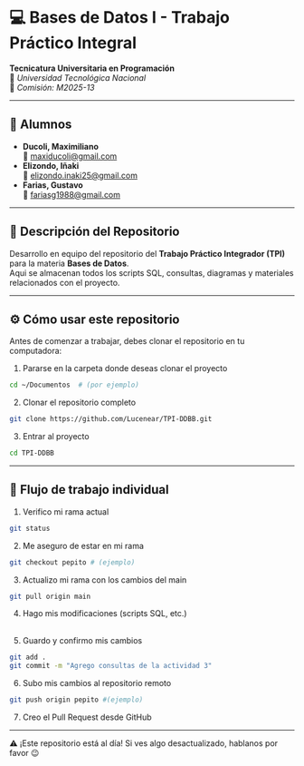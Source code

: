 # 💻 Bases de Datos I - Trabajo Práctico Integral
**Tecnicatura Universitaria en Programación**  
📍 *Universidad Tecnológica Nacional*  
📌 *Comisión: M2025-13*

---

## 👥 Alumnos

- **Ducoli, Maximiliano**  
  📧 maxiducoli@gmail.com  
- **Elizondo, Iñaki**  
  📧 elizondo.inaki25@gmail.com  
- **Farias, Gustavo**  
  📧 fariasg1988@gmail.com

---

## 📂 Descripción del Repositorio
Desarrollo en equipo del repositorio del **Trabajo Práctico Integrador (TPI)** para la materia **Bases de Datos**.  
Aqui se almacenan todos los scripts SQL, consultas, diagramas y materiales relacionados con el proyecto.

---

## ⚙️ Cómo usar este repositorio

Antes de comenzar a trabajar, debes clonar el repositorio en tu computadora:

1. Pararse en la carpeta donde deseas clonar el proyecto
```bash
cd ~/Documentos  # (por ejemplo)
```

2. Clonar el repositorio completo
```bash
git clone https://github.com/Lucenear/TPI-DDBB.git
```

3. Entrar al proyecto
```bash
cd TPI-DDBB
```

---

## 📝 Flujo de trabajo individual

1. Verifico mi rama actual
```bash
git status
```

2. Me aseguro de estar en mi rama
```bash
git checkout pepito # (ejemplo)
```

3. Actualizo mi rama con los cambios del main
```bash
git pull origin main
```

4. Hago mis modificaciones (scripts SQL, etc.)
<br>  <br>

5. Guardo y confirmo mis cambios
```bash
git add .
git commit -m "Agrego consultas de la actividad 3"
```

6. Subo mis cambios al repositorio remoto
```bash
git push origin pepito #(ejemplo)
```

7. Creo el Pull Request desde GitHub

---

⚠️ ¡Este repositorio está al día! Si ves algo desactualizado, hablanos por favor 😉